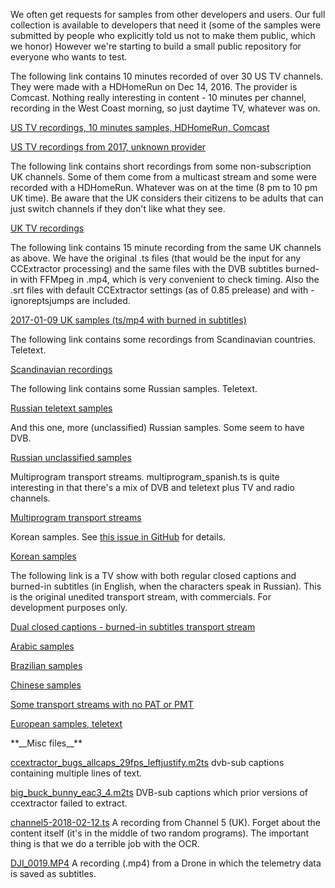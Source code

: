We often get requests for samples from other developers and users. Our
full collection is available to developers that need it (some of the
samples were submitted by people who explicitly told us not to make them
public, which we honor) However we\'re starting to build a small public
repository for everyone who wants to test.

The following link contains 10 minutes recorded of over 30 US TV
channels. They were made with a HDHomeRun on Dec 14, 2016. The provider
is Comcast. Nothing really interesting in content - 10 minutes per
channel, recording in the West Coast morning, so just daytime TV,
whatever was on.

[US TV recordings, 10 minutes samples, HDHomeRun,
Comcast](https://drive.google.com/drive/folders/0B_61ywKPmI0Ta2diT3l0eTlHc2c?usp=sharing)

[US TV recordings from 2017, unknown
provider](https://drive.google.com/open?id=0B_61ywKPmI0Ta2diT3l0eTlHc2c)

The following link contains short recordings from some non-subscription
UK channels. Some of them come from a multicast stream and some were
recorded with a HDHomeRun. Whatever was on at the time (8 pm to 10 pm UK
time). Be aware that the UK considers their citizens to be adults that
can just switch channels if they don\'t like what they see.

[UK TV
recordings](https://drive.google.com/drive/folders/0B_61ywKPmI0TUUk5LXJPeG1feFE?usp=sharing)

The following link contains 15 minute recording from the same UK
channels as above. We have the original .ts files (that would be the
input for any CCExtractor processing) and the same files with the DVB
subtitles burned-in with FFMpeg in .mp4, which is very convenient to
check timing. Also the .srt files with default CCExtractor settings (as
of 0.85 prelease) and with -ignoreptsjumps are included.

[2017-01-09 UK samples (ts/mp4 with burned in
subtitles)](https://drive.google.com/drive/folders/0B_61ywKPmI0TYk9vMzhHU2QtdVk?usp=sharing)

The following link contains some recordings from Scandinavian countries.
Teletext.

[Scandinavian
recordings](https://drive.google.com/drive/folders/0B_61ywKPmI0TNDQxcDlQSXB1dWc?usp=sharing)

The following link contains some Russian samples. Teletext.

[Russian teletext
samples](https://drive.google.com/drive/folders/0B_61ywKPmI0Tc1lTaWVBeHNLTTA?usp=sharing)

And this one, more (unclassified) Russian samples. Some seem to have
DVB.

[Russian unclassified
samples](https://drive.google.com/drive/folders/0B_61ywKPmI0TVm8wVEpXampjblU?usp=sharing)

Multiprogram transport streams. multiprogram\_spanish.ts is quite
interesting in that there\'s a mix of DVB and teletext plus TV and radio
channels.

[Multiprogram transport
streams](https://drive.google.com/drive/folders/0B_61ywKPmI0TQTZEMm5Tajd5RVU?usp=sharing)

Korean samples. See [this issue in
GitHub](https://github.com/CCExtractor/ccextractor/issues/286)
for details.

[Korean
samples](https://drive.google.com/drive/folders/0B_61ywKPmI0TZU00VjRYWENfYjg?usp=sharing)

The following link is a TV show with both regular closed captions and
burned-in subtitles (in English, when the characters speak in Russian).
This is the original unedited transport stream, with commercials. For
development purposes only.

[Dual closed captions - burned-in subtitles transport stream
](https://drive.google.com/open?id=0B_61ywKPmI0TeU5rOTlCMWxKbW8)

[Arabic samples
](https://drive.google.com/open?id=0B_61ywKPmI0TLV9WSTB3TGpDMzA)

[Brazilian samples
](https://drive.google.com/drive/folders/0B_61ywKPmI0TV001NXdpVEhjSFU)

[Chinese samples
](https://drive.google.com/drive/folders/0B_61ywKPmI0TZkZaRE9PakR1b3c?usp=sharing)

[Some transport streams with no PAT or
PMT](https://drive.google.com/drive/folders/1RxXtp8gBiRfOuCysy9A1wTKeYsST-Bgs?usp=sharing)

[European samples,
teletext](https://drive.google.com/open?id=0B_61ywKPmI0TYnNpYTBHRFdkRGM)

 **\_\_Misc files\_\_\*\*

[ccextractor\_bugs\_allcaps\_29fps\_leftjustify.m2ts](https://drive.google.com/file/d/1Qm6F0z8r3K2DliICep9Dw7cfiaklZ_2T/view?usp=sharing)
dvb-sub captions containing multiple lines of text.

[big\_buck\_bunny\_eac3\_4.m2ts](https://drive.google.com/open?id=1G9kIJYNNCtNN_FDf7jIjh55Ic3x9eSeJ)
DVB-sub captions which prior versions of ccextractor failed to extract.

[channel5-2018-02-12.ts](https://drive.google.com/open?id=1Etq-pv5G3jGqVhhRl7cNrfuw4gaKkLoV)
A recording from Channel 5 (UK). Forget about the content itself (it\'s
in the middle of two random programs). The important thing is that we do
a terrible job with the OCR.

[DJI\_0019.MP4](https://drive.google.com/file/d/1MyABc8cByEWcW9wQkl_Y_JIUYGC-Kd_5/view?usp=sharing)
A recording (.mp4) from a Drone in which the telemetry data is saved as
subtitles.
